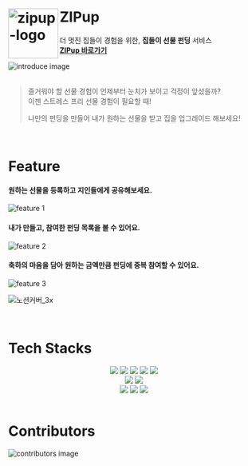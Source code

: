 # ZIPup <img width="100" align='left' alt='zipup-logo' src="https://github.com/zip-up/zipup-frontend/assets/86196026/191c782c-92f2-4f24-a5dc-87821fb22c99"/>

 
</div>

더 멋진 집들이 경험을 위한, **집들이 선물 펀딩** 서비스
<br/> <a href="https://zip-up.vercel.app/">**ZIPup 바로가기**</a>
<br/>

<img alt='introduce image' src="https://github.com/zip-up/zipup-frontend/assets/86196026/2961e3bf-d88d-4997-b06b-150736049986"/>

<br/>
<br/>

> 즐거워야 할 선물 경험이 언제부터 눈치가 보이고 걱정이 앞섰을까? <br/>
> 이젠 스트레스 프리 선물 경험이 필요할 때! <br/>
>
> 나만의 펀딩을 만들어 내가 원하는 선물을 받고 집을 업그레이드 해보세요!


<br/>

# Feature
#### 원하는 선물을 등록하고 지인들에게 공유해보세요.
<img alt="feature 1" src="https://github.com/zip-up/zipup-frontend/assets/86196026/99c3247b-9350-4253-9599-21e7f0ced208">

#### 내가 만들고, 참여한 펀딩 목록을 볼 수 있어요.
<img alt="feature 2" src="https://github.com/zip-up/zipup-frontend/assets/86196026/8db3f985-5c06-4ca1-81b3-1b94c56470d1">


#### 축하의 마음을 담아 원하는 금액만큼 펀딩에 중복 참여할 수 있어요.
<img alt="feature 3" src="https://github.com/zip-up/zipup-frontend/assets/86196026/e70a79e0-dc45-45fd-946b-95c3bad3ced7">


![노션커버_3x](https://github.com/zip-up/zipup-frontend/assets/86196026/5677a8fd-3254-4b76-8c92-676cdf219f86)

<br/> 



# Tech Stacks
<div align="center">
  <img src="https://img.shields.io/badge/Next.js-v13.5.6-000000?logo=next.js"/>
  <img src="https://img.shields.io/badge/Typescript-v5-61DAFB?logo=typescript"/>
  <img src="https://img.shields.io/badge/Pandacss-v0.36.0-F3DF49?logo=pandacss"/> 
  <img src="https://img.shields.io/badge/Recoil-v0.7.7-61DAFB?logo=recoil"/> 
  <img src="https://img.shields.io/badge/ReactHookForm-v7.51.1-EC5990?logo=reacthookform"/>

<br/>
  <img src="https://img.shields.io/badge/TanstackQuery-v5.28.6-FF4154?logo=reactquery"/>
  <img src="https://img.shields.io/badge/Axios-v1.6.8-5A29E4?logo=axios"/>

<br/>
  <img src="https://img.shields.io/badge/Prettier-v3.2.5-F7B93E?logo=prettier"/>
  <img src="https://img.shields.io/badge/Eslint-v8-4B32C3?logo=eslint"/>
  <img src="https://img.shields.io/badge/Husky-v.9.0.11-FF9A00?logo=husky"/> 
</div>

<br/> 

# Contributors
<img alt="contributors image" src="https://github.com/zip-up/zipup-frontend/assets/86196026/112a8df2-a1b9-463b-8d76-a94a2c43974d">


